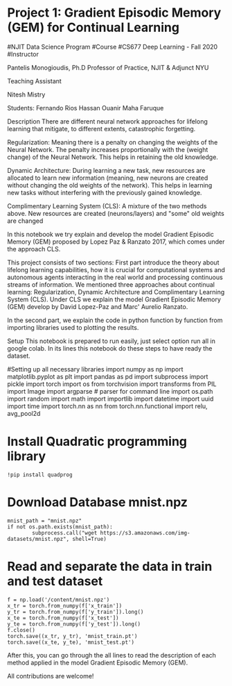 Project 1: Gradient Episodic Memory (GEM) for Continual Learning
================================================================

#NJIT Data Science Program
#Course
#CS677 Deep Learning - Fall 2020
#Instructor
 
Pantelis Monogioudis, Ph.D Professor of Practice, NJIT & Adjunct NYU

Teaching Assistant

Nitesh Mistry

Students:
Fernando Rios
Hassan Ouanir
Maha Faruque


Description
There are different neural network approaches for lifelong learning that mitigate, to different extents, catastrophic forgetting.

Regularization: Meaning there is a penalty on changing the weights of the Neural Network. The penalty increases proportionally with the (weight change) of the Neural Network. This helps in retaining the old knowledge.

Dynamic Architecture: During learning a new task, new resources are allocated to learn new information (meaning, new neurons are created without changing the old weights of the network). This helps in learning new tasks without interfering with the previously gained knowledge.

Complimentary Learning System (CLS): A mixture of the two methods above. New resources are created (neurons/layers) and "some" old weights are changed

In this notebook we try explain and develop the model Gradient Episodic Memory (GEM) proposed by Lopez Paz & Ranzato 2017, which comes under the approach
CLS. 

This project consists of two sections:
First part introduce the theory about lifelong learning capabilities, how it is crucial for computational systems and autonomous agents interacting in the real world and processing continuous streams of information. We mentioned three approaches about continual learning: Regularization, Dynamic Architecture and Complimentary Learning System (CLS).
Under CLS we explain the model Gradient Episodic Memory (GEM) develop by David Lopez-Paz and Marc' Aurelio Ranzato.

In the second part, we explain the code in python function by function from importing libraries used to plotting the results.


Setup
This notebook is prepared to run easily, just select option run all in google colab. 
In its lines this notebook do these steps to have ready the dataset.

#Setting up all necessary libraries
	import numpy as np 
	import matplotlib.pyplot as plt
	import pandas as pd 
	import subprocess 
	import pickle 
	import torch 
	import os 
	from torchvision import transforms 
	from PIL import Image 
	import argparse # parser for command line 
	import os.path 
	import random
	import math
	import importlib
	import datetime
	import uuid
	import time
	import torch.nn as nn
	from torch.nn.functional import relu, avg_pool2d

# Install Quadratic programming library
	!pip install quadprog 

# Download Database mnist.npz
	mnist_path = "mnist.npz"
	if not os.path.exists(mnist_path):
    		subprocess.call("wget https://s3.amazonaws.com/img-datasets/mnist.npz", shell=True)

# Read and separate the data in train and test dataset
	f = np.load('/content/mnist.npz')
	x_tr = torch.from_numpy(f['x_train'])
	y_tr = torch.from_numpy(f['y_train']).long()
	x_te = torch.from_numpy(f['x_test'])
	y_te = torch.from_numpy(f['y_test']).long()
	f.close()
	torch.save((x_tr, y_tr), 'mnist_train.pt')
	torch.save((x_te, y_te), 'mnist_test.pt')

After this, you can go through the all lines to read the description of each method applied in the model Gradient Episodic Memory (GEM).

All contributions are welcome!
